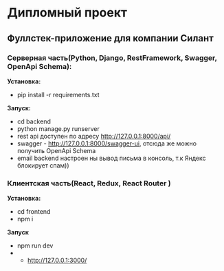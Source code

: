 # Дипломный проект
## Фуллстек-приложение для компании Силант

### Серверная часть(Python, Django, RestFramework, Swagger, OpenApi Schema):
__Установка:__
- pip install -r requirements.txt

__Запуск:__ 
- cd backend
- python manage.py runserver
- rest api доступен по адресу <http://127.0.0.1:8000/api/>
- swagger - <http://127.0.0.1:8000/swagger-ui>, отсюда же можно получить OpenApi Schema
- email backend настроен ны вывод письма в консоль, т.к Яндекс блокирует спам))

### Клиентская часть(React, Redux, React Router )
__Установка:__
- cd frontend
- npm i

__Запуск__
- npm run dev
- - <http://127.0.0.1:3000/>
